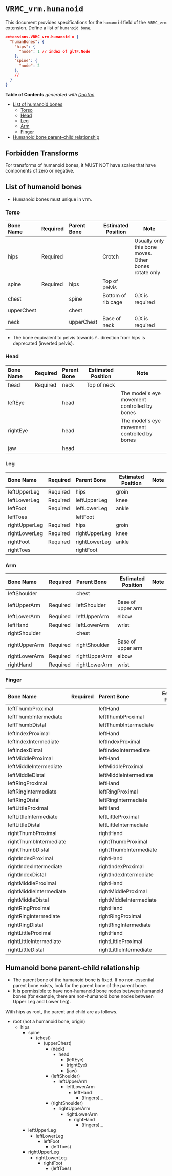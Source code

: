# `VRMC_vrm.humanoid`

This document provides specifications for the `humanoid` field of the` VRMC_vrm` extension.
Define a list of `humanoid bone`.

```json
extensions.VRMC_vrm.humanoid = {
  "humanBones": {
    "hips": {
      "node": 1 // index of glTF.Node
    },
    "spine": {
      "node": 2
    },
    //
  }
}
```

<!-- START doctoc generated TOC please keep comment here to allow auto update -->
<!-- DON'T EDIT THIS SECTION, INSTEAD RE-RUN doctoc TO UPDATE -->
**Table of Contents**  *generated with [DocToc](https://github.com/thlorenz/doctoc)*

- [List of humanoid bones](#list-of-humanoid-bones)
  - [Torso](#torso)
  - [Head](#head)
  - [Leg](#leg)
  - [Arm](#arm)
  - [Finger](#finger)
- [Humanoid bone parent-child relationship](#humanoid-bone-parent-child-relationship)

<!-- END doctoc generated TOC please keep comment here to allow auto update -->

## Forbidden Transforms

For transforms of humanoid bones, it MUST NOT have scales that have components of zero or negative.

## List of humanoid bones

* Humanoid bones must unique in vrm.

### Torso

| Bone Name  | Required | Parent Bone | Estimated Position | Note                                                  |
|:-----------|:---------|:------------|--------------------|-------------------------------------------------------|
| hips       | Required |             | Crotch             | Usually only this bone moves. Other bones rotate only |
| spine      | Required | hips        | Top of pelvis      |                                                       |
| chest      |          | spine       | Bottom of rib cage | 0.X is required                                       |
| upperChest |          | chest       |                    |                                                       |
| neck       |          | upperChest  | Base of neck       | 0.X is required                                       |

* The bone equivalent to pelvis towards `Y-` direction from hips is deprecated (inverted pelvis).

### Head

| Bone Name | Required | Parent Bone | Estimated Position | Note                                         |
|:----------|:---------|:------------|--------------------|----------------------------------------------|
| head      | Required | neck        | Top of neck        |                                              |
| leftEye   |          | head        |                    | The model's eye movement controlled by bones |
| rightEye  |          | head        |                    | The model's eye movement controlled by bones |
| jaw       |          | head        |                    |                                              |

### Leg

| Bone Name     | Required | Parent Bone   | Estimated Position | Note |
|:--------------|:---------|:--------------|--------------------|------|
| leftUpperLeg  | Required | hips          | groin              |      |
| leftLowerLeg  | Required | leftUpperLeg  | knee               |      |
| leftFoot      | Required | leftLowerLeg  | ankle              |      |
| leftToes      |          | leftFoot      |                    |      |
| rightUpperLeg | Required | hips          | groin              |      |
| rightLowerLeg | Required | rightUpperLeg | knee               |      |
| rightFoot     | Required | rightLowerLeg | ankle              |      |
| rightToes     |          | rightFoot     |                    |      |

### Arm

| Bone Name     | Required | Parent Bone   | Estimated Position | Note |
|:--------------|:---------|:--------------|--------------------|------|
| leftShoulder  |          | chest         |                    |      |
| leftUpperArm  | Required | leftShoulder  | Base of upper arm  |      |
| leftLowerArm  | Required | leftUpperArm  | elbow              |      |
| leftHand      | Required | leftLowerArm  | wrist              |      |
| rightShoulder |          | chest         |                    |      |
| rightUpperArm | Required | rightShoulder | Base of upper arm  |      |
| rightLowerArm | Required | rightUpperArm | elbow              |      |
| rightHand     | Required | rightLowerArm | wrist              |      |

### Finger

| Bone Name               | Required | Parent Bone             | Estimated Position | Note |
|:------------------------|:---------|:------------------------|--------------------|------|
| leftThumbProximal       |          | leftHand                |                    |      |
| leftThumbIntermediate   |          | leftThumbProximal       |                    |      |
| leftThumbDistal         |          | leftThumbIntermediate   |                    |      |
| leftIndexProximal       |          | leftHand                |                    |      |
| leftIndexIntermediate   |          | leftIndexProximal       |                    |      |
| leftIndexDistal         |          | leftIndexIntermediate   |                    |      |
| leftMiddleProximal      |          | leftHand                |                    |      |
| leftMiddleIntermediate  |          | leftMiddleProximal      |                    |      |
| leftMiddleDistal        |          | leftMiddleIntermediate  |                    |      |
| leftRingProximal        |          | leftHand                |                    |      |
| leftRingIntermediate    |          | leftRingProximal        |                    |      |
| leftRingDistal          |          | leftRingIntermediate    |                    |      |
| leftLittleProximal      |          | leftHand                |                    |      |
| leftLittleIntermediate  |          | leftLittleProximal      |                    |      |
| leftLittleDistal        |          | leftLittleIntermediate  |                    |      |
| rightThumbProximal      |          | rightHand               |                    |      |
| rightThumbIntermediate  |          | rightThumbProximal      |                    |      |
| rightThumbDistal        |          | rightThumbIntermediate  |                    |      |
| rightIndexProximal      |          | rightHand               |                    |      |
| rightIndexIntermediate  |          | rightIndexProximal      |                    |      |
| rightIndexDistal        |          | rightIndexIntermediate  |                    |      |
| rightMiddleProximal     |          | rightHand               |                    |      |
| rightMiddleIntermediate |          | rightMiddleProximal     |                    |      |
| rightMiddleDistal       |          | rightMiddleIntermediate |                    |      |
| rightRingProximal       |          | rightHand               |                    |      |
| rightRingIntermediate   |          | rightRingProximal       |                    |      |
| rightRingDistal         |          | rightRingIntermediate   |                    |      |
| rightLittleProximal     |          | rightHand               |                    |      |
| rightLittleIntermediate |          | rightLittleProximal     |                    |      |
| rightLittleDistal       |          | rightLittleIntermediate |                    |      |

## Humanoid bone parent-child relationship

* The parent bone of the humanoid bone is fixed. If no non-essential parent bone exists, look for the parent bone of the parent bone.
* It is permissible to have non-humanoid bone nodes between humanoid bones (for example, there are non-humanoid bone nodes between Upper Leg and Lower Leg).

With hips as root, the parent and child are as follows.

* root (not a humanoid bone, origin)
  * hips
    * spine
      * (chest)
        * (upperChest)
          * (neck)
            * head
              * (leftEye)
              * (rightEye)
              * (jaw)
          * (leftShoulder)
            * leftUpperArm
              * leftLowerArm
                * leftHand
                  * (fingers)...
          * (rightShoulder)
            * rightUpperArm
              * rightLowerArm
                * rightHand
                  * (fingers)...
    * leftUpperLeg
      * leftLowerLeg
        * leftFoot
          * (leftToes)
    * rightUpperLeg
      * rightLowerLeg
        * rightFoot
          * (leftToes)

